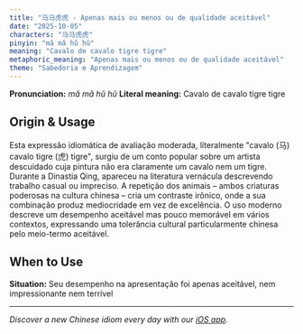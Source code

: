 ```yaml
---
title: "马马虎虎 - Apenas mais ou menos ou de qualidade aceitável"
date: "2025-10-05"
characters: "马马虎虎"
pinyin: "mǎ mǎ hǔ hǔ"
meaning: "Cavalo de cavalo tigre tigre"
metaphoric_meaning: "Apenas mais ou menos ou de qualidade aceitável"
theme: "Sabedoria e Aprendizagem"
---
```


**Pronunciation:** *mǎ mǎ hǔ hǔ*
**Literal meaning:** Cavalo de cavalo tigre tigre

## Origin & Usage

Esta expressão idiomática de avaliação moderada, literalmente "cavalo (马) cavalo tigre (虎) tigre", surgiu de um conto popular sobre um artista descuidado cuja pintura não era claramente um cavalo nem um tigre. Durante a Dinastia Qing, apareceu na literatura vernácula descrevendo trabalho casual ou impreciso. A repetição dos animais – ambos criaturas poderosas na cultura chinesa – cria um contraste irônico, onde a sua combinação produz mediocridade em vez de excelência. O uso moderno descreve um desempenho aceitável mas pouco memorável em vários contextos, expressando uma tolerância cultural particularmente chinesa pelo meio-termo aceitável.

## When to Use

**Situation:** Seu desempenho na apresentação foi apenas aceitável, nem impressionante nem terrível

---

*Discover a new Chinese idiom every day with our [iOS app](https://apps.apple.com/us/app/daily-chinese-idioms/id6740611324).*
